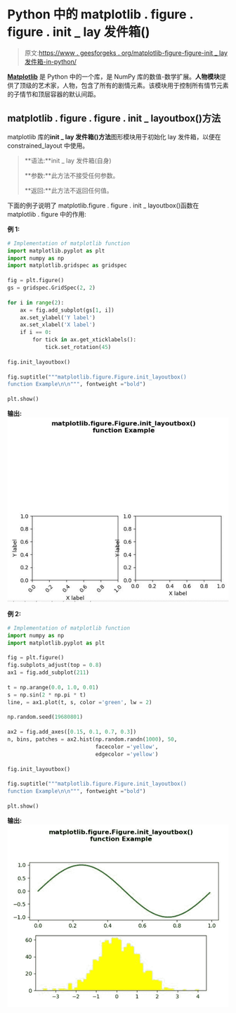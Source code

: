 # Python 中的 matplotlib . figure . figure . init _ lay 发件箱()

> 原文:[https://www . geesforgeks . org/matplotlib-figure-figure-init _ lay 发件箱-in-python/](https://www.geeksforgeeks.org/matplotlib-figure-figure-init_layoutbox-in-python/)

[**Matplotlib**](https://www.geeksforgeeks.org/python-introduction-matplotlib/) 是 Python 中的一个库，是 NumPy 库的数值-数学扩展。**人物模块**提供了顶级的艺术家，人物，包含了所有的剧情元素。该模块用于控制所有情节元素的子情节和顶层容器的默认间距。

## matplotlib . figure . figure . init _ layoutbox()方法

matplotlib 库的**init _ lay 发件箱()方法**图形模块用于初始化 lay 发件箱，以便在 constrained_layout 中使用。

> **语法:**init _ lay 发件箱(自身)
> 
> **参数:**此方法不接受任何参数。
> 
> **返回:**此方法不返回任何值。

下面的例子说明了 matplotlib.figure . figure . init _ layoutbox()函数在 matplotlib . figure 中的作用:

**例 1:**

```py
# Implementation of matplotlib function 
import matplotlib.pyplot as plt 
import numpy as np 
import matplotlib.gridspec as gridspec 

fig = plt.figure() 
gs = gridspec.GridSpec(2, 2) 

for i in range(2): 
    ax = fig.add_subplot(gs[1, i]) 
    ax.set_ylabel('Y label') 
    ax.set_xlabel('X label') 
    if i == 0: 
        for tick in ax.get_xticklabels(): 
            tick.set_rotation(45) 

fig.init_layoutbox() 

fig.suptitle("""matplotlib.figure.Figure.init_layoutbox()
function Example\n\n""", fontweight ="bold") 

plt.show() 
```

**输出:**
![](img/c582ba629d14881d2bde627670db2b17.png)

**例 2:**

```py
# Implementation of matplotlib function 
import numpy as np 
import matplotlib.pyplot as plt 

fig = plt.figure() 
fig.subplots_adjust(top = 0.8) 
ax1 = fig.add_subplot(211) 

t = np.arange(0.0, 1.0, 0.01) 
s = np.sin(2 * np.pi * t) 
line, = ax1.plot(t, s, color ='green', lw = 2) 

np.random.seed(19680801) 

ax2 = fig.add_axes([0.15, 0.1, 0.7, 0.3]) 
n, bins, patches = ax2.hist(np.random.randn(1000), 50, 
                            facecolor ='yellow', 
                            edgecolor ='yellow') 

fig.init_layoutbox() 

fig.suptitle("""matplotlib.figure.Figure.init_layoutbox()
function Example\n\n""", fontweight ="bold") 

plt.show() 
```

**输出:**
![](img/e74a9ff0cfd6d702c764aceb35e27e15.png)